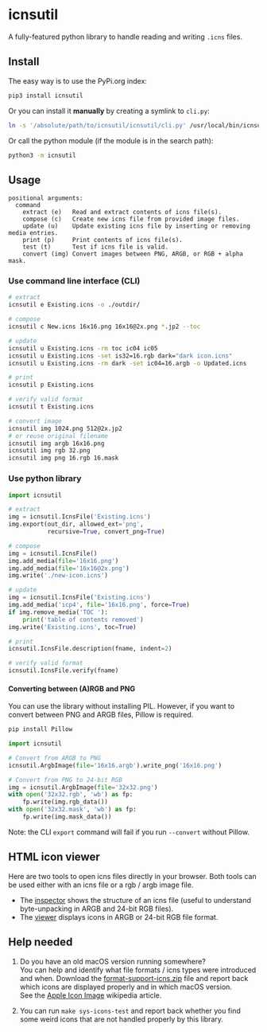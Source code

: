 # icnsutil

A fully-featured python library to handle reading and writing `.icns` files.

## Install

The easy way is to use the PyPi.org index:

```sh
pip3 install icnsutil
```

Or you can install it **manually** by creating a symlink to `cli.py`:

```sh
ln -s '/absolute/path/to/icnsutil/icnsutil/cli.py' /usr/local/bin/icnsutil
```

Or call the python module (if the module is in the search path):

```sh
python3 -m icnsutil
```


## Usage

```
positional arguments:
  command
    extract (e)   Read and extract contents of icns file(s).
    compose (c)   Create new icns file from provided image files.
    update (u)    Update existing icns file by inserting or removing media entries.
    print (p)     Print contents of icns file(s).
    test (t)      Test if icns file is valid.
    convert (img) Convert images between PNG, ARGB, or RGB + alpha mask.
```


### Use command line interface (CLI)

```sh
# extract
icnsutil e Existing.icns -o ./outdir/

# compose
icnsutil c New.icns 16x16.png 16x16@2x.png *.jp2 --toc

# update
icnsutil u Existing.icns -rm toc ic04 ic05
icnsutil u Existing.icns -set is32=16.rgb dark="dark icon.icns"
icnsutil u Existing.icns -rm dark -set ic04=16.argb -o Updated.icns

# print
icnsutil p Existing.icns

# verify valid format
icnsutil t Existing.icns

# convert image
icnsutil img 1024.png 512@2x.jp2
# or reuse original filename
icnsutil img argb 16x16.png
icnsutil img rgb 32.png
icnsutil img png 16.rgb 16.mask
```


### Use python library

```python
import icnsutil

# extract
img = icnsutil.IcnsFile('Existing.icns')
img.export(out_dir, allowed_ext='png',
           recursive=True, convert_png=True)

# compose
img = icnsutil.IcnsFile()
img.add_media(file='16x16.png')
img.add_media(file='16x16@2x.png')
img.write('./new-icon.icns')

# update
img = icnsutil.IcnsFile('Existing.icns')
img.add_media('icp4', file='16x16.png', force=True)
if img.remove_media('TOC '):
    print('table of contents removed')
img.write('Existing.icns', toc=True)

# print
icnsutil.IcnsFile.description(fname, indent=2)

# verify valid format
icnsutil.IcnsFile.verify(fname)
```


#### Converting between (A)RGB and PNG

You can use the library without installing PIL.
However, if you want to convert between PNG and ARGB files, Pillow is required.

```sh
pip install Pillow
```

```python
import icnsutil

# Convert from ARGB to PNG
icnsutil.ArgbImage(file='16x16.argb').write_png('16x16.png')

# Convert from PNG to 24-bit RGB
img = icnsutil.ArgbImage(file='32x32.png')
with open('32x32.rgb', 'wb') as fp:
    fp.write(img.rgb_data())
with open('32x32.mask', 'wb') as fp:
    fp.write(img.mask_data())
```

Note: the CLI `export` command will fail if you run `--convert` without Pillow.

## HTML icon viewer

Here are two tools to open icns files directly in your browser. Both tools can be used either with an icns file or a rgb / argb image file.

- The [inspector] shows the structure of an icns file (useful to understand byte-unpacking in ARGB and 24-bit RGB files).
- The [viewer] displays icons in ARGB or 24-bit RGB file format.

[inspector]: https://relikd.github.io/icnsutil/html/inspector.html
[viewer]: https://relikd.github.io/icnsutil/html/viewer.html

## Help needed

1. Do you have an old macOS version running somewhere?  
You can help and identify what file formats / icns types were introduced and when. Download the [format-support-icns.zip] file and report back which icons are displayed properly and in which macOS version.  
See the [Apple Icon Image](https://en.wikipedia.org/wiki/Apple_Icon_Image) wikipedia article.

2. You can run `make sys-icons-test` and report back whether you find some weird icons that are not handled properly by this library.

[format-support-icns.zip]: https://github.com/relikd/icnsutil/raw/main/tests/format-support-icns.zip

